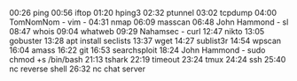 00:26 ping
00:56 iftop
01:20 hping3
02:32 ptunnel
03:02 tcpdump
04:00 TomNomNom - vim -
04:31 nmap
06:09 masscan
06:48 John Hammond - sl
08:47 whois
09:04 whatweb
09:29 Nahamsec - curl
12:47 nikto
13:05 gobuster
13:28 apt install seclists
13:37 wget
14:27 sublist3r
14:54 wpscan
16:04 amass
16:22 git
16:53 searchsploit
18:24 John Hammond - sudo chmod +s /bin/bash
21:13 tshark
22:19 timeout
23:24 tmux
24:24 ssh
25:40 nc reverse shell
26:32 nc chat server

